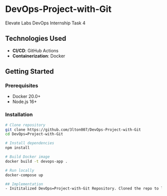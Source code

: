 # DevOps-Project-with-Git

Elevate Labs DevOps Internship Task 4

## Technologies Used
- **CI/CD**: GitHub Actions
- **Containerization**: Docker

## Getting Started

### Prerequisites
- Docker 20.0+
- Node.js 16+


### Installation
```bash
# Clone repository
git clone https://github.com/3lton007/DevOps-Project-with-Git
cd DevOps=Project-with-Git

# Install dependencies
npm install

# Build Docker image
docker build -t devops-app .

# Run locally
docker-compose up

## Implementation
- Inititalized DevOps=Project-with-Git Repository. Cloned the repo to local using git clone, and made changes to README.

